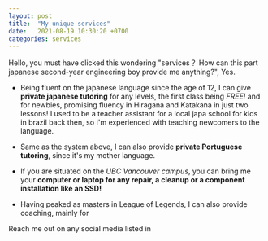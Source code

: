 ```yaml
---
layout: post
title:  "My unique services"
date:   2021-08-19 10:30:20 +0700
categories: services
---
```

Hello, you must have clicked this wondering "services？ How can this part japanese second-year engineering boy provide me anything?", Yes.

- Being fluent on the japanese language since the age of 12, I can give **private japanese tutoring** for any levels, the first class being *FREE!* and for newbies, promising fluency in Hiragana and Katakana in just two lessons! I used to be a teacher assistant for a local japa school for kids in brazil back then, so I'm experienced with teaching newcomers to the language.
- Same as the system above, I can also provide **private Portuguese tutoring**, since it's my mother language.
- If you are situated on the *UBC Vancouver campus*, you can bring me your **computer or laptop for any repair, a cleanup or a component installation like an SSD!**

- Having peaked as masters in League of Legends, I can also provide coaching, mainly for 



Reach me out on any social media listed in 